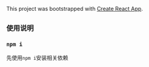 This project was bootstrapped with [Create React App](https://github.com/facebook/create-react-app).

## `使用说明`

### `npm i`
先使用`npm i`安装相关依赖
